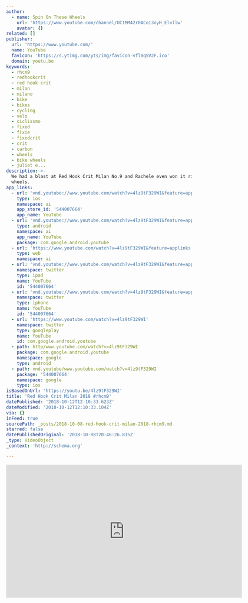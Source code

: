 ```yaml
---
author:
  - name: Spin On These Wheels
    url: 'https://www.youtube.com/channel/UC1MM42r0ACo13oyH_Elvllw'
    avatar: {}
related: []
publisher:
  url: 'https://www.youtube.com/'
  name: YouTube
  favicon: 'https://s.ytimg.com/yts/img/favicon-vfl8qSV2F.ico'
  domain: youtu.be
keywords:
  - rhcm9
  - redhookcrit
  - red hook crit
  - milan
  - milano
  - bike
  - bikes
  - cycling
  - velo
  - ciclissmo
  - fixed
  - fixie
  - fixedcrit
  - crit
  - carbon
  - wheels
  - bike wheels
  - juliet e...
description: >-
  We had a blast at Red Hook Crit Milan No.9 and Rachele even won it riding our
  wheels.
app_links:
  - url: 'vnd.youtube://www.youtube.com/watch?v=4lz9tF329WI&feature=applinks'
    type: ios
    namespace: ai
    app_store_id: '544007664'
    app_name: YouTube
  - url: 'vnd.youtube://www.youtube.com/watch?v=4lz9tF329WI&feature=applinks'
    type: android
    namespace: ai
    app_name: YouTube
    package: com.google.android.youtube
  - url: 'https://www.youtube.com/watch?v=4lz9tF329WI&feature=applinks'
    type: web
    namespace: ai
  - url: 'vnd.youtube://www.youtube.com/watch?v=4lz9tF329WI&feature=applinks'
    namespace: twitter
    type: ipad
    name: YouTube
    id: '544007664'
  - url: 'vnd.youtube://www.youtube.com/watch?v=4lz9tF329WI&feature=applinks'
    namespace: twitter
    type: iphone
    name: YouTube
    id: '544007664'
  - url: 'https://www.youtube.com/watch?v=4lz9tF329WI'
    namespace: twitter
    type: googleplay
    name: YouTube
    id: com.google.android.youtube
  - path: http/www.youtube.com/watch?v=4lz9tF329WI
    package: com.google.android.youtube
    namespace: google
    type: android
  - path: vnd.youtube/www.youtube.com/watch?v=4lz9tF329WI
    package: '544007664'
    namespace: google
    type: ios
isBasedOnUrl: 'https://youtu.be/4lz9tF329WI'
title: 'Red Hook Crit Milan 2018 #rhcm9'
datePublished: '2018-10-12T12:10:33.623Z'
dateModified: '2018-10-12T12:10:33.104Z'
via: {}
inFeed: true
sourcePath: _posts/2018-10-08-red-hook-crit-milan-2018-rhcm9.md
starred: false
datePublishedOriginal: '2018-10-08T20:46:26.815Z'
_type: VideoObject
_context: 'http://schema.org'

---
```

<iframe src="https://cdn.embedly.com/widgets/media.html?src=https%3A%2F%2Fwww.youtube.com%2Fembed%2F4lz9tF329WI%3Ffeature%3Doembed&amp;url=http%3A%2F%2Fwww.youtube.com%2Fwatch%3Fv%3D4lz9tF329WI&amp;image=https%3A%2F%2Fi.ytimg.com%2Fvi%2F4lz9tF329WI%2Fhqdefault.jpg&amp;key=a715cf41cc93453ca338d350cd26f87b&amp;type=text%2Fhtml&amp;schema=youtube" width="640" height="360" scrolling="no" frameborder="0" allowfullscreen="true" style=""></iframe>